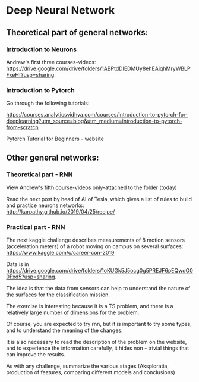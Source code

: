 # Deep Neural Network

## Theoretical part of general networks:

### Introduction to Neurons

Andrew's first three courses-videos: https://drive.google.com/drive/folders/1ABPtdDIEDMUy8ehEAiqhMryWBLPFxeHf?usp=sharing.

### Introduction to Pytorch

Go through the following tutorials:

https://courses.analyticsvidhya.com/courses/introduction-to-pytorch-for-deeplearning?utm_source=blog&utm_medium=introduction-to-pytorch-from-scratch

Pytorch Tutorial for Beginners - website

## Other general networks:

### Theoretical part - RNN
View Andrew's fifth course-videos only-attached to the folder (today)

Read the next post by head of AI of Tesla, which gives a list of rules to build and practice neurons networks:
http://karpathy.github.io/2019/04/25/recipe/

### Practical part - RNN

The next kaggle challenge describes measurements of 8 motion sensors (acceleration meters) of a robot moving on campus on several surfaces:  https://www.kaggle.com/c/career-con-2019

Data is in https://drive.google.com/drive/folders/1oKUGk5J5ocg0g5PREJF6pEQwdO00Fxd5?usp=sharing.

The idea is that the data from sensors can help to understand the nature of the surfaces for the classification mission.

The exercise is interesting because it is a TS problem, and there is a relatively large number of dimensions  for the problem.

Of course, you are expected to try rnn, but it is important to try some types, and to understand the meaning of the changes.

It is also necessary to read the description of the problem on the website, and to experience the  information carefully, it hides non - trivial things that can improve the results.

As with any challenge, summarize the various stages (Aksploratia, production of features, comparing different models and conclusions)

